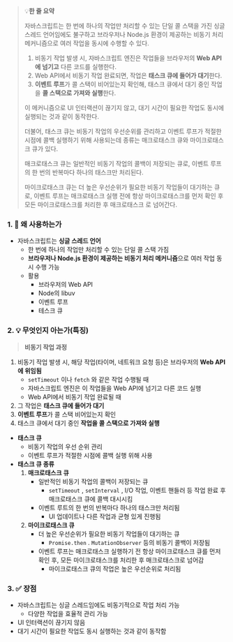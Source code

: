 > 💡**한 줄 요약**
>
> 자바스크립트는 한 번에 하나의 작업만 처리할 수 있는 단일 콜 스택을 가진 싱글 스레드 언어임에도 불구하고 브라우저나 Node.js 환경이 제공하는 비동기 처리 메커니즘으로 여러 작업을 동시에 수행할 수 있다.
>
> 1. 비동기 작업 발생 시, 자바스크립트 엔진은 작업들을 브라우저의 **Web API에 넘기고** 다른 코드를 실행한다.
> 2. Web API에서 비동기 작업 완료되면, 작업은 **태스크 큐에 들어가 대기**한다.
> 3. **이벤트 루프**가 콜 스택이 비어있는지 확인해, 태스크 큐에서 대기 중인 작업을 **콜 스택으로 가져와 실행**한다.
>
> 이 메커니즘으로 UI 인터랙션이 끊기지 않고, 대기 시간이 필요한 작업도 동시에 실행되는 것과 같이 동작한다.
>
> 더불어, 태스크 큐는 비동기 작업의 우선순위를 관리하고 이벤트 루프가 적절한 시점에 콜백 실행하기 위해 사용되는데 종류는 매크로태스크 큐와 마이크로태스크 큐가 있다.
>
> 매크로태스크 큐는 일반적인 비동기 작업의 콜백이 저장되는 큐로, 이벤트 루프의 한 번의 반복마다 하나의 태스크만 처리된다.
>
> 마이크로태스크 큐는 더 높은 우선순위가 필요한 비동기 작업들이 대기하는 큐로, 이벤트 루프는 매크로태스크 실행 전에 항상 마이크로태스크를 먼저 확인 후 모든 마이크로태스크를 처리한 후 매크로태스크 로 넘어간다.

### 1. 🤔 왜 사용하는가

- 자바스크립트는 **싱글 스레드 언어**
  - 한 번에 하나의 작업만 처리할 수 있는 단일 콜 스택 가짐
  - **브라우저나 Node.js 환경이 제공하는 비동기 처리 메커니즘**으로 여러 작업 동시 수행 가능
  - 활용
    - 브라우저의 Web API
    - Node의 libuv
    - 이벤트 루프
    - 테스크 큐

### 2. 💡 무엇인지 아는가(특징)

> **비동기 작업 과정**

1. 비동기 작업 발생 시, 해당 작업(타이머, 네트워크 요청 등)은 브라우저의 **Web API에 위임됨**
   - `setTimeout` 이나 `fetch` 와 같은 작업 수행될 때
   - 자바스크립트 엔진은 이 작업들을 Web API에 넘기고 다른 코드 실행
   - Web API에서 비동기 작업 완료될 때
2. 그 작업은 **태스크 큐에 들어가 대기**
3. **이벤트 루프**가 콜 스택 비어있는지 확인
4. 태스크 큐에서 대기 중인 **작업을 콜 스택으로 가져와 실행**

- **태스크 큐**
  - 비동기 작업의 우선 순위 관리
  - 이벤트 루프가 적절한 시점에 콜백 실행 위해 사용
- **태스크 큐 종류**
  1. **매크로태스크 큐**
     - 일반적인 비동기 작업의 콜백이 저장되는 큐
       - `setTimeout` , `setInterval` , I/O 작업, 이벤트 핸들러 등 작업 완료 후 매크로태스크 큐에 콜백 대시시킴
     - 이벤트 루트의 한 번의 반복마다 하나의 태스크만 처리됨
       - UI 업데이트나 다른 작업과 균형 있게 진행됨
  2. **마이크로태스크 큐**
     - 더 높은 우선순위가 필요한 비동기 작업들이 대기하는 큐
       - `Promise.then` . `MutationObserver` 등의 비동기 콜백이 저장됨
     - 이벤트 루프는 매크로태스크 실행하기 전 항상 마이크로태스크 큐를 먼저 확인 후, 모든 마이크로태스크를 처리한 후 매크로태스크로 넘어감
       - 마이크로태스크 큐의 작업은 높은 우선순위로 처리됨

### 3. ✅ 장점

- 자바스크립트는 싱글 스레드임에도 비동기적으로 작업 처리 가능
  - 다양한 작업을 효율적 관리 가능
- UI 인터랙션이 끊기지 않음
- 대기 시간이 필요한 작업도 동시 실행하는 것과 같이 동작함
